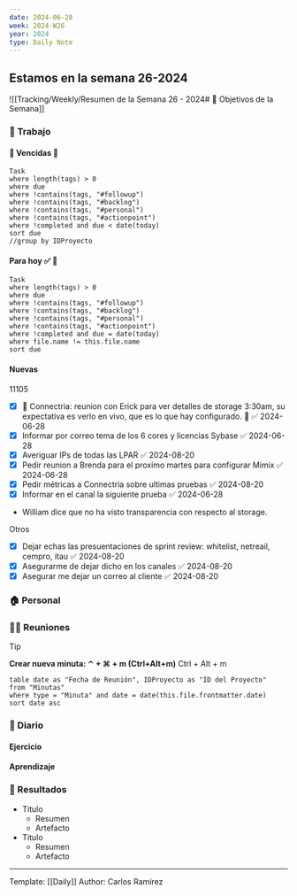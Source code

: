```yaml
---
date: 2024-06-28
week: 2024-W26
year: 2024
type: Daily Note
---
```

 
## Estamos en la semana 26-2024
![[Tracking/Weekly/Resumen de la Semana 26 - 2024# 🥅 Objetivos de la Semana]]

### 👷 Trabajo
#### 🚩 Vencidas 👀 
 ```dataview
Task
where length(tags) > 0
where due
where !contains(tags, "#followup")
where !contains(tags, "#backlog")
where !contains(tags, "#personal")
where !contains(tags, "#actionpoint")
where !completed and due < date(today)
sort due
//group by IDProyecto
 ```
#### Para hoy ✅ 💪
 ```dataview
Task
where length(tags) > 0
where due
where !contains(tags, "#followup")
where !contains(tags, "#backlog")
where !contains(tags, "#personal")
where !contains(tags, "#actionpoint")
where !completed and due = date(today)
where file.name != this.file.name
sort due
 ```
#### Nuevas

11105
- [x] 🚩 Connectria: reunion con Erick para ver detalles de storage 3:30am, su expectativa es verlo en vivo, que es lo que hay configurado. 🚩 ✅ 2024-06-28
- [x] Informar por correo tema de los 6 cores y licencias Sybase ✅ 2024-06-28
- [x] Averiguar IPs de todas las LPAR ✅ 2024-08-20
- [x] Pedir reunion a Brenda para el proximo martes para configurar Mimix ✅ 2024-06-28
- [x] Pedir métricas a Connectria sobre ultimas pruebas ✅ 2024-08-20
- [x] Informar en el canal la siguiente prueba ✅ 2024-06-28

- William dice que no ha visto transparencia con respecto al storage.

Otros
- [x] Dejar echas las presuentaciones de sprint review: whitelist, netreail, cempro, itau ✅ 2024-08-20
- [x] Asegurarme de dejar dicho en los canales ✅ 2024-08-20
- [x] Asegurar me dejar un correo al cliente ✅ 2024-08-20

### 🏠 Personal


### 🧑‍💼 Reuniones

 > [!TIP]
 > **Crear nueva minuta: ⌃ + ⌘ + m (Ctrl+Alt+m)**
 >  Ctrl + Alt + m

 ```dataview
table date as "Fecha de Reunión", IDProyecto as "ID del Proyecto"
from "Minutas"
where type = "Minuta" and date = date(this.file.frontmatter.date)
sort date asc
```

### 📘 Diario




#### Ejercicio

#### Aprendizaje

### 🦄 Resultados
- Titulo
	- Resumen
	- Artefacto
- Titulo
	- Resumen
	- Artefacto


---
Template: [[Daily]]
Author: Carlos Ramírez